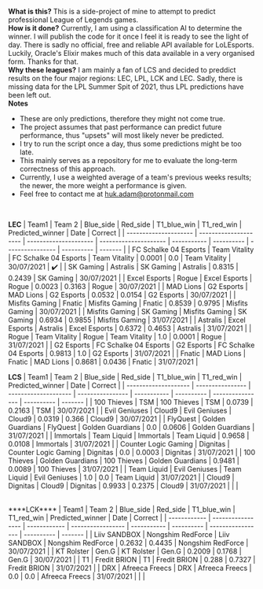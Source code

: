 ****What is this?****
This is a side-project of mine to attempt to predict professional League of Legends games.<br>
****How is it done?****
Currently, I am using a classification AI to determine the winner. I will publish the code for it once I feel it is ready to see the light of day. There is sadly no official, free and reliable API available for LoLEsports. Luckily, Oracle's Elixir makes much of this data available in a very organised form. Thanks for that.<br>
****Why these leagues?****
I am mainly a fan of LCS and decided to preddict results on the four major regions: LEC, LPL, LCK and LEC. Sadly, there is missing data for the LPL Summer Spit of 2021, thus LPL predictions have been left out.<br>
****Notes****
 - These are only predictions, therefore they might not come true. 
 - The project assumes that past performance can predict future performance, thus "upsets" will most likely never be predicted.
 - I try to run the script once a day, thus some predictions might be too late. 
 - This mainly serves as a repository for me to evaluate the long-term correctness of this approach.
 - Currently, I use a weighted average of a team's previous weeks results; the newer, the more weight a performance is given.
 - Feel free to contact me at huk.adam@protonmail.com
<br>

****LEC****
| Team1                 | Team 2                | Blue_side             | Red_side              | T1_blue_win | T1_red_win | Predicted_winner | Date       | Correct            |
| --------------------- | --------------------- | --------------------- | --------------------- | ----------- | ---------- | ---------------- | ---------- | -------            |
| FC Schalke 04 Esports | Team Vitality         | FC Schalke 04 Esports | Team Vitality         | 0.0001      | 0.0        | Team Vitality    | 30/07/2021 | :heavy_check_mark: |
| SK Gaming             | Astralis              | SK Gaming             | Astralis              | 0.8315      | 0.2439     | SK Gaming        | 30/07/2021 |
| Excel Esports         | Rogue                 | Excel Esports         | Rogue                 | 0.0023      | 0.3163     | Rogue            | 30/07/2021 |
| MAD Lions             | G2 Esports            | MAD Lions             | G2 Esports            | 0.0532      | 0.0154     | G2 Esports       | 30/07/2021 |
| Misfits Gaming        | Fnatic                | Misfits Gaming        | Fnatic                | 0.8539      | 0.9795     | Misfits Gaming   | 30/07/2021 |
| Misfits Gaming        | SK Gaming             | Misfits Gaming        | SK Gaming             | 0.6934      | 0.9855     | Misfits Gaming   | 31/07/2021 |
| Astralis              | Excel Esports         | Astralis              | Excel Esports         | 0.6372      | 0.4653     | Astralis         | 31/07/2021 |
| Rogue                 | Team Vitality         | Rogue                 | Team Vitality         | 1.0         | 0.0001     | Rogue            | 31/07/2021 |
| G2 Esports            | FC Schalke 04 Esports | G2 Esports            | FC Schalke 04 Esports | 0.9813      | 1.0        | G2 Esports       | 31/07/2021 |
| Fnatic                | MAD Lions             | Fnatic                | MAD Lions             | 0.8681      | 0.0436     | Fnatic           | 31/07/2021 |
<br>

****LCS****
| Team1                | Team 2           | Blue_side            | Red_side         | T1_blue_win | T1_red_win | Predicted_winner | Date       | Correct |
| -------------------- | ---------------- | -------------------- | ---------------- | ----------- | ---------- | ---------------- | ---------- | ------- |
| 100 Thieves          | TSM              | 100 Thieves          | TSM              | 0.0739      | 0.2163     | TSM              | 30/07/2021 |
| Evil Geniuses        | Cloud9           | Evil Geniuses        | Cloud9           | 0.0319      | 0.366      | Cloud9           | 30/07/2021 |
| FlyQuest             | Golden Guardians | FlyQuest             | Golden Guardians | 0.0         | 0.0606     | Golden Guardians | 31/07/2021 |
| Immortals            | Team Liquid      | Immortals            | Team Liquid      | 0.9658      | 0.0108     | Immortals        | 31/07/2021 |
| Counter Logic Gaming | Dignitas         | Counter Logic Gaming | Dignitas         | 0.0         | 0.0003     | Dignitas         | 31/07/2021 |
| 100 Thieves          | Golden Guardians | 100 Thieves          | Golden Guardians | 0.9481      | 0.0089     | 100 Thieves      | 31/07/2021 |
| Team Liquid          | Evil Geniuses    | Team Liquid          | Evil Geniuses    | 1.0         | 0.0        | Team Liquid      | 31/07/2021 |
| Cloud9               | Dignitas         | Cloud9               | Dignitas         | 0.9933      | 0.2375     | Cloud9           | 31/07/2021 |
|                      |

<br>
****LCK****
| Team1        | Team 2            | Blue_side    | Red_side          | T1_blue_win | T1_red_win | Predicted_winner  | Date       | Correct |
| ------------ | ----------------- | ------------ | ----------------- | ----------- | ---------- | ----------------- | ---------- | ------- |
| Liiv SANDBOX | Nongshim RedForce | Liiv SANDBOX | Nongshim RedForce | 0.2632      | 0.4435     | Nongshim RedForce | 30/07/2021 |
| KT Rolster   | Gen.G             | KT Rolster   | Gen.G             | 0.2009      | 0.1768     | Gen.G             | 30/07/2021 |
| T1           | Fredit BRION      | T1           | Fredit BRION      | 0.288       | 0.7327     | Fredit BRION      | 31/07/2021 |
| DRX          | Afreeca Freecs    | DRX          | Afreeca Freecs    | 0.0         | 0.0        | Afreeca Freecs    | 31/07/2021 |
|              |
<br>
